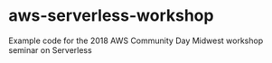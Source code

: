 # aws-serverless-workshop

Example code for the 2018 AWS Community Day Midwest workshop seminar on Serverless
